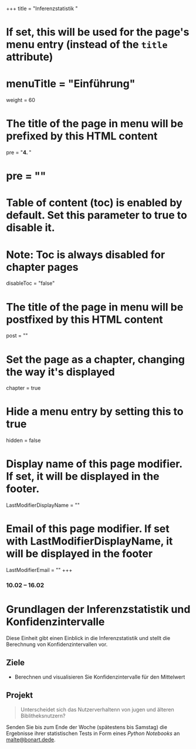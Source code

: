 +++
title = "Inferenzstatistik "
# If set, this will be used for the page's menu entry (instead of the `title` attribute)
# menuTitle = "Einführung"
weight = 60
# The title of the page in menu will be prefixed by this HTML content
 pre = "<b>4. </b>"
# pre = "<i class='fab fa-github'></i>"
# Table of content (toc) is enabled by default. Set this parameter to true to disable it.
# Note: Toc is always disabled for chapter pages
disableToc = "false"

# The title of the page in menu will be postfixed by this HTML content
post = ""
# Set the page as a chapter, changing the way it's displayed
chapter = true
# Hide a menu entry by setting this to true
hidden = false
# Display name of this page modifier. If set, it will be displayed in the footer.
LastModifierDisplayName = ""
# Email of this page modifier. If set with LastModifierDisplayName, it will be displayed in the footer
LastModifierEmail = ""
+++ 


### 10.02 – 16.02

# Grundlagen der Inferenzstatistik und Konfidenzintervalle

Diese Einheit gibt einen Einblick in die Inferenzstatistik und stellt die Berechnung von Konfidenzintervallen vor. 

## Ziele

- Berechnen und visualisieren Sie Konfidenzintervalle für den Mittelwert 

## Projekt

> Unterscheidet sich das Nutzerverhaltenn von jugen und älteren Biblitheksnutzern? 

Senden Sie bis zum Ende der Woche (spätestens bis Samstag) die Ergebnisse ihrer statistischen Tests in Form eines *Python Notebooks* an [malte@bonart.dede](mailto:malte@bonart.de).






